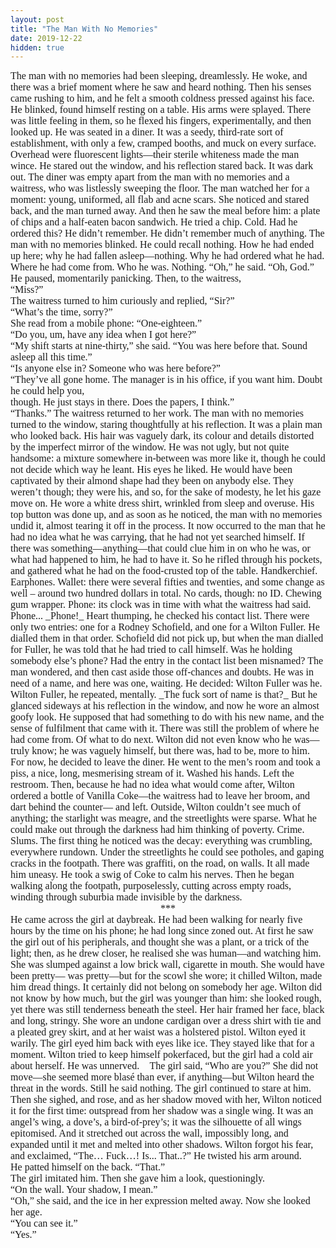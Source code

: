 ```yaml
---
layout: post
title: "The Man With No Memories"
date: 2019-12-22
hidden: true
---
```


<style>
  .serif {
    font-family: Times, Times New Roman, Georgia, Serif;
    font-size: 16px;
  }
</style>

<span class="serif">
The man with no memories had been sleeping, dreamlessly.

<span class="serif">
He woke, and there was a brief moment where he saw and heard nothing. Then his senses came
rushing to him, and he felt a smooth coldness pressed against his face. He blinked, found
himself resting on a table. His arms were splayed. There was little feeling in them, so he flexed
his fingers, experimentally, and then looked up.

<span class="serif">
He was seated in a diner. It was a seedy, third-rate sort of establishment, with only a few,
cramped booths, and muck on every surface. Overhead were fluorescent lights—their sterile
whiteness made the man wince. He stared out the window, and his reflection stared back. It was
dark out.

<span class="serif">
The diner was empty apart from the man with no memories and a waitress, who was listlessly
sweeping the floor. The man watched her for a moment: young, uniformed, all flab and acne
scars. She noticed and stared back, and the man turned away. And then he saw the meal before
him: a plate of chips and a half-eaten bacon sandwich. He tried a chip. Cold. Had he ordered
this? He didn’t remember. He didn’t remember much of anything.

<span class="serif">
The man with no memories blinked. He could recall nothing. How he had ended up here; why
he had fallen asleep—nothing. Why he had ordered what he had. Where he had come from.
Who he was. Nothing.

<span class="serif">
“Oh,” he said. “Oh, God.” He paused, momentarily panicking. Then, to the waitress,<br>
“Miss?”<br>
The waitress turned to him curiously and replied, “Sir?”<br>
“What’s the time, sorry?”<br>
She read from a mobile phone: “One-eighteen.”<br>
“Do you, um, have any idea when I got here?”<br>
“My shift starts at nine-thirty,” she said. “You was here before that. Sound asleep all this time.”<br>
“Is anyone else in? Someone who was here before?”<br>
“They’ve all gone home. The manager is in his office, if you want him. Doubt he could help you,<br>
though. He just stays in there. Does the papers, I think.”<br>
“Thanks.”

<span class="serif">
The waitress returned to her work. The man with no memories turned to the window, staring
thoughtfully at his reflection. It was a plain man who looked back. His hair was vaguely dark,
its colour and details distorted by the imperfect mirror of the window. He was not ugly, but not
quite handsome: a mixture somewhere in-between was more like it, though he could not decide
which way he leant. His eyes he liked. He would have been captivated by their almond shape
had they been on anybody else. They weren’t though; they were his, and so, for the sake of
modesty, he let his gaze move on. He wore a white dress shirt, wrinkled from sleep and overuse.
His top button was done up, and as soon as he noticed, the man with no memories undid it,
almost tearing it off in the process.

<span class="serif">
It now occurred to the man that he had no idea what he was carrying, that he had not yet
searched himself. If there was something—anything—that could clue him in on who he was, or
what had happened to him, he had to have it. So he rifled through his pockets, and gathered
what he had on the food-crusted top of the table. Handkerchief. Earphones. Wallet: there were
several fifties and twenties, and some change as well – around two hundred dollars in total. No
cards, though: no ID. Chewing gum wrapper. Phone: its clock was in time with what the
waitress had said. Phone... _Phone!_

<span class="serif">
Heart thumping, he checked his contact list. There were only two entries: one for a Rodney
Schofield, and one for a Wilton Fuller. He dialled them in that order. Schofield did not pick up,
but when the man dialled for Fuller, he was told that he had tried to call himself. Was he
holding somebody else’s phone? Had the entry in the contact list been misnamed? The man
wondered, and then cast aside those off-chances and doubts. He was in need of a name, and here
was one, waiting. He decided: Wilton Fuller was he.

<span class="serif">
Wilton Fuller, he repeated, mentally. _The fuck sort of name is that?_ But he glanced sideways at
his reflection in the window, and now he wore an almost goofy look. He supposed that had
something to do with his new name, and the sense of fulfilment that came with it.

<span class="serif">
There was still the problem of where he had come from. Of what to do next. Wilton did not
even know who he was—truly know; he was vaguely himself, but there was, had to be, more to
him. For now, he decided to leave the diner. He went to the men’s room and took a piss, a nice,
long, mesmerising stream of it. Washed his hands. Left the restroom. Then, because he had no
idea what would come after, Wilton ordered a bottle of Vanilla Coke—the waitress had to leave
her broom, and dart behind the counter— and left.

<span class="serif">
Outside, Wilton couldn’t see much of anything; the starlight was meagre, and the streetlights
were sparse. What he could make out through the darkness had him thinking of poverty. Crime.
Slums. The first thing he noticed was the decay: everything was crumbling, everywhere
rundown. Under the streetlights he could see potholes, and gaping cracks in the footpath. There
was graffiti, on the road, on walls.

<span class="serif">
It all made him uneasy.

<span class="serif">
He took a swig of Coke to calm his nerves. Then he began walking along the footpath,
purposelessly, cutting across empty roads, winding through suburbia made invisible by the
darkness.

<center class="serif">***</center>

<span class="serif">
He came across the girl at daybreak. He had been walking for nearly five hours by the time on
his phone; he had long since zoned out. At first he saw the girl out of his peripherals, and
thought she was a plant, or a trick of the light; then, as he drew closer, he realised she was
human—and watching him.

<span class="serif">
She was slumped against a low brick wall, cigarette in mouth. She would have been pretty—
was pretty—but for the scowl she wore; it chilled Wilton, made him dread things. It certainly
did not belong on somebody her age. Wilton did not know by how much, but the girl was
younger than him: she looked rough, yet there was still tenderness beneath the steel. Her hair
framed her face, black and long, stringy. She wore an undone cardigan over a dress shirt with tie
and a pleated grey skirt, and at her waist was a holstered pistol. Wilton eyed it warily.

<span class="serif">
The girl eyed him back with eyes like ice.

<span class="serif">
They stayed like that for a moment. Wilton tried to keep himself pokerfaced, but the girl had a
cold air about herself. He was unnerved.
The girl said, “Who are you?” She did not move—she seemed more blasé than ever, if
anything—but Wilton heard the threat in the words. Still he said nothing.

<span class="serif">
The girl continued to stare at him. Then she sighed, and rose, and as her shadow moved with her,
Wilton noticed it for the first time: outspread from her shadow was a single wing. It was an
angel’s wing, a dove’s, a bird-of-prey’s; it was the silhouette of all wings epitomised. And it
stretched out across the wall, impossibly long, and expanded until it met and melted into other
shadows.

<span class="serif">
Wilton forgot his fear, and exclaimed, “The… Fuck…! Is... That..?” He twisted his arm around.<br>
He patted himself on the back. “That.”<br>
The girl imitated him. Then she gave him a look, questioningly.<br>
“On the wall. Your shadow, I mean.”<br>
“Oh,” she said, and the ice in her expression melted away. Now she looked her age.<br>
“You can see it.”<br>
“Yes.”
